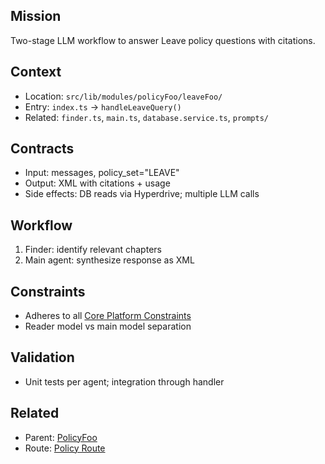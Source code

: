 ## Mission

Two-stage LLM workflow to answer Leave policy questions with citations.

## Context

- Location: `src/lib/modules/policyFoo/leaveFoo/`
- Entry: `index.ts` → `handleLeaveQuery()`
- Related: `finder.ts`, `main.ts`, `database.service.ts`, `prompts/`

## Contracts

- Input: messages, policy_set="LEAVE"
- Output: XML with citations + usage
- Side effects: DB reads via Hyperdrive; multiple LLM calls

## Workflow

1. Finder: identify relevant chapters
2. Main agent: synthesize response as XML

## Constraints

- Adheres to all [Core Platform Constraints](./core.md#platform-constraints)
- Reader model vs main model separation

## Validation

- Unit tests per agent; integration through handler

## Related

- Parent: [PolicyFoo](./module.policyFoo.md)
- Route: [Policy Route](./routes.md#policy-route)
